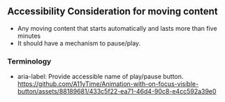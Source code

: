 ## Accessibility Consideration for moving content
* Any moving content that starts automatically and lasts more than five minutes
* It should have a mechanism to pause/play.
### Terminology
* aria-label: Provide accessible name of play/pause button.
https://github.com/A11yTime/Animation-with-on-focus-visible-button/assets/88189681/433c5f22-ea71-46d4-90c8-e4cc592a39e0
